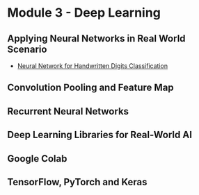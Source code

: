 
# Module 3 - Deep Learning 

## Applying Neural Networks in Real World Scenario 

- [Neural Network for Handwritten Digits Classification](https://colab.research.google.com/drive/1aiYk1AJPb9qckglUctL6mqE7QUdWW4cb?usp=sharing)

## Convolution Pooling and Feature Map 

## Recurrent Neural Networks 

## Deep Learning Libraries for Real-World AI 

## Google Colab 

## TensorFlow, PyTorch and Keras

